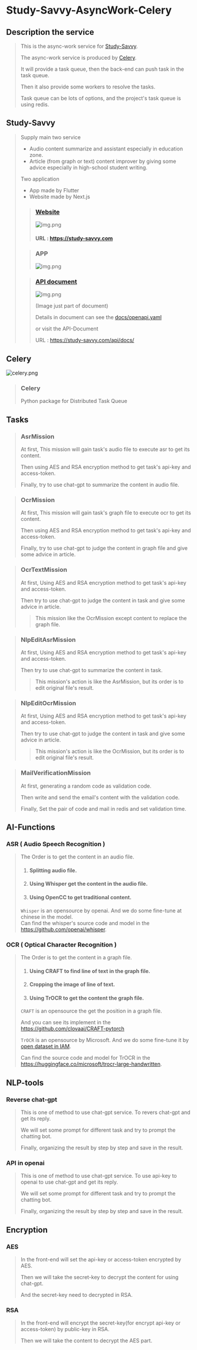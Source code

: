 # Study-Savvy-AsyncWork-Celery
## Description the service

> This is the async-work service for [Study-Savvy](#study-savvy).
> 
> The async-work service is produced by [Celery](#celery).
> 
> It will provide a task queue, then the back-end can push task in the task queue.
> 
> Then it also provide some workers to resolve the tasks.
> 
> Task queue can be lots of options, and the project's task queue is using redis.

## Study-Savvy
> Supply main two service
> * Audio content summarize and assistant especially in education zone.
> * Article (from graph or text) content improver by giving some advice especially in high-school student writing.
> 
> Two application
> * App made by Flutter
> * Website made by Next.js
> 
> > ### [Website](https://study-savvy.com)
> > ![img.png](resource/website.png)
> >
> > #### URL : https://study-savvy.com
>
> > ### APP
> > ![img.png](resource/app.png)
> 
> > ### [API document](https://study-savvy.com/api/docs/)
> > ![img.png](resource/apidocs.png)
> >
> > (Image just part of document) 
> > 
> > Details in document can see the [docs/openapi.yaml](./docs/openapi.yaml)
> >
> > or visit the API-Document 
> > 
> > URL : https://study-savvy.com/api/docs/
## Celery
![celery.png](celery.png)
> ### Celery
> Python package for Distributed Task Queue

## Tasks
> ### AsrMission
> At first, This mission will gain task's audio file to execute asr to get its content.
> 
> Then using AES and RSA encryption method to get task's api-key and access-token.
> 
> Finally, try to use chat-gpt to summarize the content in audio file.

> ### OcrMission
> At first, This mission will gain task's graph file to execute ocr to get its content.
> 
> Then using AES and RSA encryption method to get task's api-key and access-token.
> 
> Finally, try to use chat-gpt to judge the content in graph file and give some advice in article.

> ### OcrTextMission
> At first, Using AES and RSA encryption method to get task's api-key and access-token.
> 
> Then try to use chat-gpt to judge the content in task and give some advice in article.
> > This mission like the OcrMission except content to replace the graph file.

> ### NlpEditAsrMission
> At first, Using AES and RSA encryption method to get task's api-key and access-token.
> 
> Then try to use chat-gpt to summarize the content in task.
> > This mission's action is like the AsrMission, but its order is to edit original file's result.

> ### NlpEditOcrMission
> At first, Using AES and RSA encryption method to get task's api-key and access-token.
> 
> Then try to use chat-gpt to judge the content in task and give some advice in article.
> > This mission's action is like the OcrMission, but its order is to edit original file's result.

> ### MailVerificationMission
> At first, generating a random code as validation code.
> 
> Then write and send the email's content with the validation code.
> 
> Finally, Set the pair of code and mail in redis and set validation time.

## AI-Functions
### ASR ( Audio Speech Recognition )
> The Order is to get the content in an audio file.
> 
> 1. #### Splitting audio file.
> 2. #### Using Whisper get the content in the audio file.
> 3. #### Using OpenCC to get traditional content.
>
> `Whisper` is an opensource by openai. And we do some fine-tune at chinese in the model.  
> Can find the whisper's source code and model in the https://github.com/openai/whisper.

### OCR ( Optical Character Recognition )
> The Order is to get the content in a graph file.
> 
> 1. #### Using CRAFT to find line of text in the graph file.
> 2. #### Cropping the image of line of text.
> 3. #### Using TrOCR to get the content the graph file.
>
> `CRAFT` is an opensource the get the position in a graph file.
> 
> And you can see its implement in the https://github.com/clovaai/CRAFT-pytorch
> 
> `TrOCR` is an opensource by Microsoft. And we do some fine-tune it by [open dataset in IAM](https://paperswithcode.com/dataset/iam).
> 
> Can find the source code and model for TrOCR in the https://huggingface.co/microsoft/trocr-large-handwritten. 
## NLP-tools
### Reverse chat-gpt
> This is one of method to use chat-gpt service. To revers chat-gpt and get its reply.
> 
> We will set some prompt for different task and try to prompt the chatting bot.
> 
> Finally, organizing the result by step by step and save in the result. 
### API in openai
> This is one of method to use chat-gpt service. To use api-key to openai to use chat-gpt and get its reply.
> 
> We will set some prompt for different task and try to prompt the chatting bot.
> 
> Finally, organizing the result by step by step and save in the result.

## Encryption
### AES
> In the front-end will set the api-key or access-token encrypted by AES.
> 
> Then we will take the secret-key to decrypt the content for using chat-gpt.
> 
> And the secret-key need to decrypted in RSA.
### RSA
> In the front-end will encrypt the secret-key(for encrypt api-key or access-token) by public-key in RSA.  
> 
> Then we will take the content to decrypt the AES part.